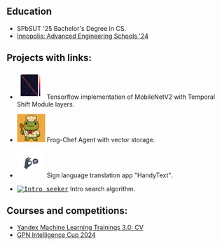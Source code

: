 ## Education
- SPbSUT '25 Bachelor's Degree in CS.
- [Innopolis: Advanced Engineering Schools '24](./Innopolis_certificate.pdf)

## Projects with links:

 - <kbd><a href="https://github.com/UnkindGoose/MobileNetV2-TSM"><img alt="MobileNetV2-TSM" src="https://github.com/UnkindGoose/MobileNetV2-TSM/blob/main/images/confusion_matrix.png" width="64"/></a></kbd>
 Tensorflow implementation of MobileNetV2 with Temporal Shift Module layers.<br>

- <kbd><a href="https://github.com/UnkindGoose/Frog-Chef-Agent"><img alt="Frog-Chef" src="https://github.com/UnkindGoose/Frog-Chef-Agent/blob/main/images/frog.png" width="64"/></a></kbd>
 Frog-Chef Agent with vector storage.<br>
 
- <kbd><a href="https://www.rustore.ru/catalog/app/com.dima_zhogin.HandyText"><img alt="HandyText" src="./Handy_text_icon.png" width="64" /></a></kbd>
 Sign language translation app "HandyText".<br>

- <kbd><a href="https://github.com/UnkindGoose/VK_TEST"><img alt="Intro seeker" src="https://upload.wikimedia.org/wikipedia/en/f/f1/TheSimpsons.jpg" width="64"/></a></kbd>
 Intro search algorithm.<br>


  
## Courses and competitions:
- [Yandex Machine Learning Trainings 3.0: CV](./Yandex_certificate.pdf)
- [GPN Intelligence Cup 2024](./GPN_Cup_Certificate.pdf)
